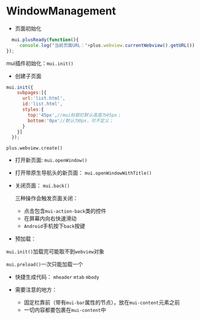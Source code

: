 # WindowManagement

- 页面初始化

```js
  mui.plusReady(function(){
     console.log("当前页面URL："+plus.webview.currentWebview().getURL());
});
```
mui插件初始化：`mui.init()`

- 创建子页面
```js
mui.init({
    subpages:[{
      url:'list.html',
      id:'list.html',
      styles:{
        top:'45px',//mui标题栏默认高度为45px；
        bottom:'0px'//默认为0px，可不定义；
      }
    }]
  });
```
`plus.webview.create()`

- 打开新页面:
`mui.openWindow()`

- 打开带原生导航头的新页面：
`mui.openWindowWithTitle()`

- 关闭页面：
`mui.back()`

  三种操作会触发页面关闭：
  - 点击包含`mui-action-back`类的控件
  - 在屏幕内向右快速滑动
  - `Android`手机按下`back`按键

- 预加载：

`mui.init()`加载完可能取不到`webview`对象

`mui.preload()`一次只能加载一个

- 快捷生成代码：
`mheader` `mtab` `mbody`

- 需要注意的地方：

  - 固定栏靠前（带有`mui-bar`属性的节点），放在`mui-content`元素之前
  - 一切内容都要包裹在`mui-content`中
